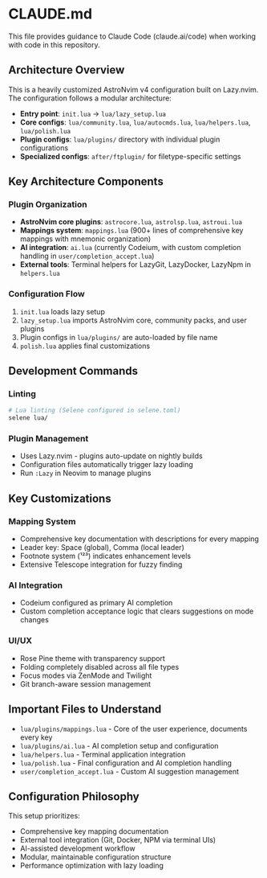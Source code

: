 # CLAUDE.md

This file provides guidance to Claude Code (claude.ai/code) when working with code in this repository.

## Architecture Overview

This is a heavily customized AstroNvim v4 configuration built on Lazy.nvim. The configuration follows a modular architecture:

- **Entry point**: `init.lua` → `lua/lazy_setup.lua`
- **Core configs**: `lua/community.lua`, `lua/autocmds.lua`, `lua/helpers.lua`, `lua/polish.lua`
- **Plugin configs**: `lua/plugins/` directory with individual plugin configurations
- **Specialized configs**: `after/ftplugin/` for filetype-specific settings

## Key Architecture Components

### Plugin Organization
- **AstroNvim core plugins**: `astrocore.lua`, `astrolsp.lua`, `astroui.lua`
- **Mappings system**: `mappings.lua` (900+ lines of comprehensive key mappings with mnemonic organization)
- **AI integration**: `ai.lua` (currently Codeium, with custom completion handling in `user/completion_accept.lua`)
- **External tools**: Terminal helpers for LazyGit, LazyDocker, LazyNpm in `helpers.lua`

### Configuration Flow
1. `init.lua` loads lazy setup
2. `lazy_setup.lua` imports AstroNvim core, community packs, and user plugins
3. Plugin configs in `lua/plugins/` are auto-loaded by file name
4. `polish.lua` applies final customizations

## Development Commands

### Linting
```bash
# Lua linting (Selene configured in selene.toml)
selene lua/
```

### Plugin Management
- Uses Lazy.nvim - plugins auto-update on nightly builds
- Configuration files automatically trigger lazy loading
- Run `:Lazy` in Neovim to manage plugins

## Key Customizations

### Mapping System
- Comprehensive key documentation with descriptions for every mapping
- Leader key: Space (global), Comma (local leader)
- Footnote system (¹²³) indicates enhancement levels
- Extensive Telescope integration for fuzzy finding

### AI Integration
- Codeium configured as primary AI completion
- Custom completion acceptance logic that clears suggestions on mode changes

### UI/UX
- Rose Pine theme with transparency support
- Folding completely disabled across all file types
- Focus modes via ZenMode and Twilight
- Git branch-aware session management

## Important Files to Understand

- `lua/plugins/mappings.lua` - Core of the user experience, documents every key
- `lua/plugins/ai.lua` - AI completion setup and configuration
- `lua/helpers.lua` - Terminal application integration
- `lua/polish.lua` - Final configuration and AI completion handling
- `user/completion_accept.lua` - Custom AI suggestion management

## Configuration Philosophy

This setup prioritizes:
- Comprehensive key mapping documentation
- External tool integration (Git, Docker, NPM via terminal UIs)
- AI-assisted development workflow
- Modular, maintainable configuration structure
- Performance optimization with lazy loading
